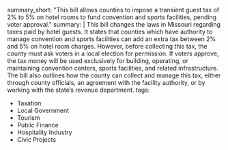 summary_short: "This bill allows counties to impose a transient guest tax of 2% to 5% on hotel rooms to fund convention and sports facilities, pending voter approval."
summary: |
  This bill changes the laws in Missouri regarding taxes paid by hotel guests. It states that counties which have authority to manage convention and sports facilities can add an extra tax between 2% and 5% on hotel room charges. However, before collecting this tax, the county must ask voters in a local election for permission. If voters approve, the tax money will be used exclusively for building, operating, or maintaining convention centers, sports facilities, and related infrastructure. The bill also outlines how the county can collect and manage this tax, either through county officials, an agreement with the facility authority, or by working with the state’s revenue department.
tags:
  - Taxation
  - Local Government
  - Tourism
  - Public Finance
  - Hospitality Industry
  - Civic Projects
